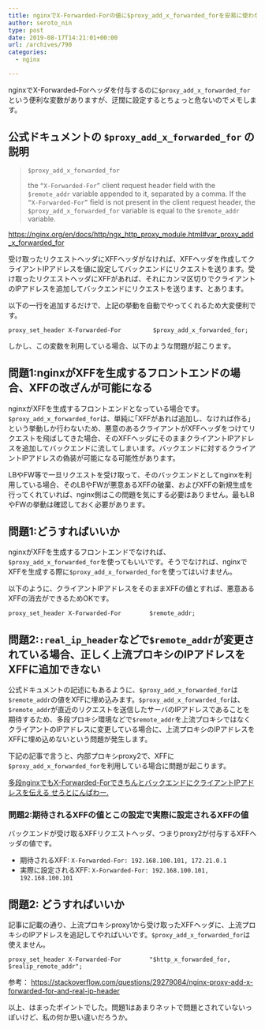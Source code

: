 ```yaml
---
title: nginxでX-Forwarded-Forの値に$proxy_add_x_forwarded_forを安易に使わない方が良い
author: seroto_nin
type: post
date: 2019-08-17T14:21:01+00:00
url: /archives/790
categories:
  - nginx

---
```

nginxでX-Forwarded-Forヘッダを付与するのに`$proxy_add_x_forwarded_for`という便利な変数がありますが、迂闊に設定するとちょっと危ないのでメモします。

<!--more-->

## 公式ドキュメントの `$proxy_add_x_forwarded_for` の説明

> `$proxy_add_x_forwarded_for`
>
> the `“X-Forwarded-For”` client request header field with the `$remote_addr` variable appended to it, separated by a comma. If the `“X-Forwarded-For”` field is not present in the client request header, the `$proxy_add_x_forwarded_for` variable is equal to the `$remote_addr` variable.

<https://nginx.org/en/docs/http/ngx_http_proxy_module.html#var_proxy_add_x_forwarded_for>

受け取ったリクエストヘッダにXFFヘッダがなければ、XFFヘッダを作成してクライアントIPアドレスを値に設定してバックエンドにリクエストを送ります。受け取ったリクエストヘッダにXFFがあれば、それにカンマ区切りでクライアントのIPアドレスを追加してバックエンドにリクエストを送ります、とあります。

以下の一行を追加するだけで、上記の挙動を自動でやってくれるため大変便利です。

`proxy_set_header X-Forwarded-For         $proxy_add_x_forwarded_for;`

しかし、この変数を利用している場合、以下のような問題が起こります。

## 問題1:nginxがXFFを生成するフロントエンドの場合、XFFの改ざんが可能になる

nginxがXFFを生成するフロントエンドとなっている場合です。 `$proxy_add_x_forwarded_for`は、単純に｢XFFがあれば追加し、なければ作る｣という挙動しか行わないため、悪意のあるクライアントがXFFヘッダをつけてリクエストを飛ばしてきた場合、そのXFFヘッダにそのままクライアントIPアドレスを追加してバックエンドに流してしまいます。バックエンドに対するクライアントIPアドレスの偽装が可能になる可能性があります。

LBやFW等で一旦リクエストを受け取って、そのバックエンドとしてnginxを利用している場合、そのLBやFWが悪意あるXFFの破棄、およびXFFの新規生成を行ってくれていれば、nginx側はこの問題を気にする必要はありません。最もLBやFWの挙動は確認しておく必要があります。

## 問題1:どうすればいいか

nginxがXFFを生成するフロントエンドでなければ、`$proxy_add_x_forwarded_for`を使ってもいいです。そうでなければ、nginxでXFFを生成する際に`$proxy_add_x_forwarded_for`を使ってはいけません。

以下のように、クライアントIPアドレスをそのままXFFの値とすれば、悪意あるXFFの消去ができるためOKです。

`proxy_set_header X-Forwarded-For        $remote_addr;`

## 問題2:`:real_ip_header`などで`$remote_addr`が変更されている場合、正しく上流プロキシのIPアドレスをXFFに追加できない

公式ドキュメントの記述にもあるように、`$proxy_add_x_forwarded_for`は`$remote_addr`の値をXFFに埋め込みます。`$proxy_add_x_forwarded_for`は、`$remote_addr`が直近のリクエストを送信したサーバのIPアドレスであることを期待するため、多段プロキシ環境などで`$remote_addr`を上流プロキシではなくクライアントのIPアドレスに変更している場合に、上流プロキシのIPアドレスをXFFに埋め込めないという問題が発生します。

下記の記事で言うと、内部プロキシproxy2で、XFFに`$proxy_add_x_forwarded_for`を利用している場合に問題が起こります。

[多段nginxでもX-Forwarded-ForできちんとバックエンドにクライアントIPアドレスを伝える せろとにんぱわー.](https://www.serotoninpower.club/archives/780)

### 問題2:期待されるXFFの値とこの設定で実際に設定されるXFFの値

バックエンドが受け取るXFFリクエストヘッダ、つまりproxy2が付与するXFFヘッダの値です。

* 期待されるXFF: `X-Forwarded-For: 192.168.100.101, 172.21.0.1`
* 実際に設定されるXFF: `X-Forwarded-For: 192.168.100.101, 192.168.100.101`

## 問題2: どうすればいいか

記事に記載の通り、上流プロキシproxy1から受け取ったXFFヘッダに、上流プロキシのIPアドレスを追記してやればいいです。`$proxy_add_x_forwarded_for`は使えません。

`proxy_set_header X-Forwarded-For        "$http_x_forwarded_for, $realip_remote_addr";`

参考： <https://stackoverflow.com/questions/29279084/nginx-proxy-add-x-forwarded-for-and-real-ip-header>

以上、はまったポイントでした。問題1はあまりネットで問題とされていないっぽいけど、私の何か思い違いだろうか。
